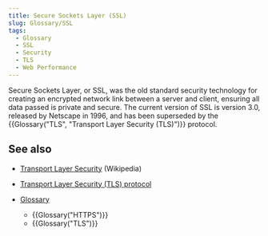 ```yaml
---
title: Secure Sockets Layer (SSL)
slug: Glossary/SSL
tags:
  - Glossary
  - SSL
  - Security
  - TLS
  - Web Performance
---
```

Secure Sockets Layer, or SSL, was the old standard security technology for creating an encrypted network link between a server and client, ensuring all data passed is private and secure. The current version of SSL is version 3.0, released by Netscape in 1996, and has been superseded by the {{Glossary("TLS", "Transport Layer Security (TLS)")}} protocol.

## See also

- [Transport Layer Security](https://en.wikipedia.org/wiki/Transport_Layer_Security) (Wikipedia)
- [Transport Layer Security (TLS) protocol](/en-US/docs/Web/Security/Transport_Layer_Security)
- [Glossary](/en-US/docs/Glossary)

  - {{Glossary("HTTPS")}}
  - {{Glossary("TLS")}}
